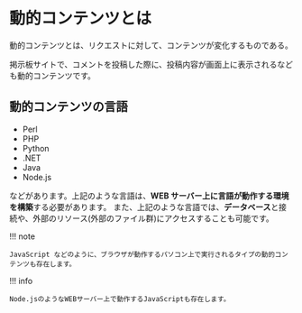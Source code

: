 # 動的コンテンツとは

動的コンテンツとは、リクエストに対して、コンテンツが変化するものである。

掲示板サイトで、コメントを投稿した際に、投稿内容が画面上に表示されるなども動的コンテンツです。

## 動的コンテンツの言語

- Perl
- PHP
- Python
- .NET
- Java
- Node.js

などがあります。上記のような言語は、**WEB サーバー上に言語が動作する環境を構築**する必要があります。
また、上記のような言語では、**データベース**と接続や、外部のリソース(外部のファイル群)にアクセスすることも可能です。

!!! note

    JavaScript などのように、ブラウザが動作するパソコン上で実行されるタイプの動的コンテンツも存在します。

!!! info

    Node.jsのようなWEBサーバー上で動作するJavaScriptも存在します。
